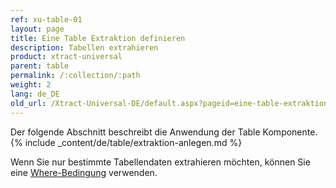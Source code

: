 ```yaml
---
ref: xu-table-01
layout: page
title: Eine Table Extraktion definieren
description: Tabellen extrahieren
product: xtract-universal
parent: table
permalink: /:collection/:path
weight: 2
lang: de_DE
old_url: /Xtract-Universal-DE/default.aspx?pageid=eine-table-extraktion-definieren
---
```

Der folgende Abschnitt beschreibt die Anwendung der Table Komponente. 
{% include _content/de/table/extraktion-anlegen.md  %}

Wenn Sie nur bestimmte Tabellendaten extrahieren möchten, können Sie eine [Where-Bedingung](./where-bedingung) verwenden.

